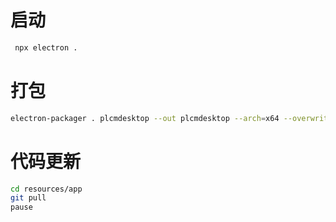 # 启动
```bash
 npx electron . 
```
# 打包
```bash
electron-packager . plcmdesktop --out plcmdesktop --arch=x64 --overwrite --ignore=node_modules
```
# 代码更新
```bash
cd resources/app
git pull
pause
```
